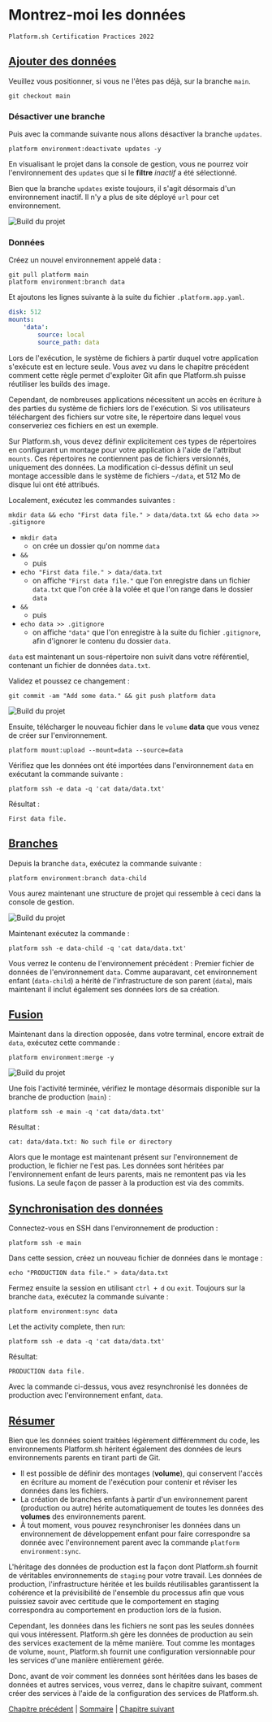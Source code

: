 # Montrez-moi les données

`Platform.sh Certification Practices 2022`

## [Ajouter des données](https://master-7rqtwti-4mh7eev5ydrdo.eu-3.platformsh.site/getstarted/basics/data-services/mounts.html#add-data)

Veuillez vous positionner, si vous ne l'êtes pas déjà, sur la branche `main`.

```
git checkout main
```

### Désactiver une branche

Puis avec la commande suivante nous allons désactiver la branche `updates`.

```
platform environment:deactivate updates -y
```

En visualisant le projet dans la console de gestion, vous ne pourrez voir l'environnement des `updates` que si le **filtre** *inactif* a été sélectionné.

Bien que la branche `updates` existe toujours, il s'agit désormais d'un environnement inactif. Il n'y a plus de site déployé `url` pour cet environnement.

![Build du projet](./img/bo-024.jpg)

### Données

Créez un nouvel environnement appelé data :

```
git pull platform main
platform environment:branch data
```

Et ajoutons les lignes suivante à la suite du fichier `.platform.app.yaml`.

```yml
disk: 512
mounts:
    'data':
        source: local
        source_path: data
```

Lors de l'exécution, le système de fichiers à partir duquel votre application s'exécute est en lecture seule. Vous avez vu dans le chapitre précédent comment cette règle permet d'exploiter Git afin que Platform.sh puisse réutiliser les builds des image.

Cependant, de nombreuses applications nécessitent un accès en écriture à des parties du système de fichiers lors de l'exécution. Si vos utilisateurs téléchargent des fichiers sur votre site, le répertoire dans lequel vous conserveriez ces fichiers en est un exemple.

Sur Platform.sh, vous devez définir explicitement ces types de répertoires en configurant un montage pour votre application à l'aide de l'attribut `mounts`. Ces répertoires ne contiennent pas de fichiers versionnés, uniquement des données. La modification ci-dessus définit un seul montage accessible dans le système de fichiers `~/data`, et 512 Mo de disque lui ont été attribués.

Localement, exécutez les commandes suivantes :

```
mkdir data && echo "First data file." > data/data.txt && echo data >> .gitignore
```

- `mkdir data`
  - on crée un dossier qu'on nomme `data`
- `&&`
  - puis
- `echo "First data file." > data/data.txt`
  - on affiche `"First data file."` que l'on enregistre dans un fichier `data.txt` que l'on crée à la volée et que l'on range dans le dossier `data`
- `&&`
  - puis
- `echo data >> .gitignore`
  - on affiche `"data"` que l'on enregistre à la suite du fichier `.gitignore`, afin d'ignorer le contenu du dossier `data`.

`data` est maintenant un sous-répertoire non suivit dans votre référentiel, contenant un fichier de données `data.txt`.

Validez et poussez ce changement :

```
git commit -am "Add some data." && git push platform data
```

![Build du projet](./img/bo-025.jpg)

Ensuite, télécharger le nouveau fichier dans le `volume` **data** que vous venez de créer sur l'environnement.

```
platform mount:upload --mount=data --source=data
```

Vérifiez que les données ont été importées dans l'environnement `data` en exécutant la commande suivante :

```
platform ssh -e data -q 'cat data/data.txt'
```
Résultat :
```
First data file.
```

## [Branches](https://master-7rqtwti-4mh7eev5ydrdo.eu-3.platformsh.site/getstarted/basics/data-services/mounts.html#branches)

Depuis la branche `data`, exécutez la commande suivante :

```
platform environment:branch data-child
```

Vous aurez maintenant une structure de projet qui ressemble à ceci dans la console de gestion.

![Build du projet](./img/bo-026.jpg)

Maintenant exécutez la commande :

```
platform ssh -e data-child -q 'cat data/data.txt'
```

Vous verrez le contenu de l'environnement précédent : Premier fichier de données de l'environnement `data`. Comme auparavant, cet environnement enfant (`data-child`) a hérité de l'infrastructure de son parent (`data`), mais maintenant il inclut également ses données lors de sa création.


## [Fusion](https://master-7rqtwti-4mh7eev5ydrdo.eu-3.platformsh.site/getstarted/basics/data-services/mounts.html#merges)

Maintenant dans la direction opposée, dans votre terminal, encore extrait de `data`, exécutez cette commande :

```
platform environment:merge -y
```
![Build du projet](./img/bo-027.jpg)

Une fois l'activité terminée, vérifiez le montage désormais disponible sur la branche de production (`main`) :

```
platform ssh -e main -q 'cat data/data.txt'
```
Résultat :
```
cat: data/data.txt: No such file or directory
```
Alors que le montage est maintenant présent sur l'environnement de production, le fichier ne l'est pas. Les données sont héritées par l'environnement enfant de leurs parents, mais ne remontent pas via les fusions. La seule façon de passer à la production est via des commits.


## [Synchronisation des données](https://master-7rqtwti-4mh7eev5ydrdo.eu-3.platformsh.site/getstarted/basics/data-services/mounts.html#syncing-data)

Connectez-vous en SSH dans l'environnement de production :

```
platform ssh -e main
```

Dans cette session, créez un nouveau fichier de données dans le montage :

```
echo "PRODUCTION data file." > data/data.txt
```

Fermez ensuite la session en utilisant `ctrl + d` ou `exit`. Toujours sur la branche `data`, exécutez la commande suivante :

```
platform environment:sync data
```

Let the activity complete, then run:

```
platform ssh -e data -q 'cat data/data.txt'
```
Résultat:
```
PRODUCTION data file.
```

Avec la commande ci-dessus, vous avez resynchronisé les données de production avec l'environnement enfant, `data`.


## [Résumer](https://master-7rqtwti-4mh7eev5ydrdo.eu-3.platformsh.site/getstarted/basics/data-services/mounts.html#recap)

Bien que les données soient traitées légèrement différemment du code, les environnements Platform.sh héritent également des données de leurs environnements parents en tirant parti de Git.

- Il est possible de définir des montages (**volume**), qui conservent l'accès en écriture au moment de l'exécution pour contenir et réviser les données dans les fichiers.
- La création de branches enfants à partir d'un environnement parent (production ou autre) hérite automatiquement de toutes les données des **volumes** des environnements parent.
- À tout moment, vous pouvez resynchroniser les données dans un environnement de développement enfant pour faire correspondre sa donnée avec l'environnement parent avec la commande `platform environment:sync`.

L'héritage des données de production est la façon dont Platform.sh fournit de véritables environnements de `staging` pour votre travail. Les données de production, l'infrastructure héritée et les builds réutilisables garantissent la cohérence et la prévisibilité de l'ensemble du processus afin que vous puissiez savoir avec certitude que le comportement en staging correspondra au comportement en production lors de la fusion.

Cependant, les données dans les fichiers ne sont pas les seules données qui vous intéressent. Platform.sh gère les données de production au sein des services exactement de la même manière. Tout comme les montages de volume, `mount`, Platform.sh fournit une configuration versionnable pour les services d'une manière entièrement gérée.

Donc, avant de voir comment les données sont héritées dans les bases de données et autres services, vous verrez, dans le chapitre suivant, comment créer des services à l'aide de la configuration des services de Platform.sh.




[Chapitre précédent](./chapter-8.md) | [Sommaire](../README.md.md) | [Chapitre suivant](./chapter-10.md)
